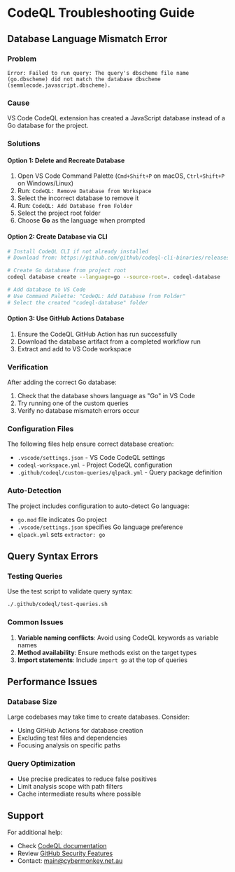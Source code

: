 # CodeQL Troubleshooting Guide

## Database Language Mismatch Error

### Problem
```
Error: Failed to run query: The query's dbscheme file name (go.dbscheme) did not match the database dbscheme (semmlecode.javascript.dbscheme).
```

### Cause
VS Code CodeQL extension has created a JavaScript database instead of a Go database for the project.

### Solutions

#### Option 1: Delete and Recreate Database
1. Open VS Code Command Palette (`Cmd+Shift+P` on macOS, `Ctrl+Shift+P` on Windows/Linux)
2. Run: `CodeQL: Remove Database from Workspace`
3. Select the incorrect database to remove it
4. Run: `CodeQL: Add Database from Folder`
5. Select the project root folder
6. Choose **Go** as the language when prompted

#### Option 2: Create Database via CLI
```bash
# Install CodeQL CLI if not already installed
# Download from: https://github.com/github/codeql-cli-binaries/releases

# Create Go database from project root
codeql database create --language=go --source-root=. codeql-database

# Add database to VS Code
# Use Command Palette: "CodeQL: Add Database from Folder"
# Select the created "codeql-database" folder
```

#### Option 3: Use GitHub Actions Database
1. Ensure the CodeQL GitHub Action has run successfully
2. Download the database artifact from a completed workflow run
3. Extract and add to VS Code workspace

### Verification
After adding the correct Go database:
1. Check that the database shows language as "Go" in VS Code
2. Try running one of the custom queries
3. Verify no database mismatch errors occur

### Configuration Files
The following files help ensure correct database creation:
- `.vscode/settings.json` - VS Code CodeQL settings
- `codeql-workspace.yml` - Project CodeQL configuration
- `.github/codeql/custom-queries/qlpack.yml` - Query package definition

### Auto-Detection
The project includes configuration to auto-detect Go language:
- `go.mod` file indicates Go project
- `.vscode/settings.json` specifies Go language preference
- `qlpack.yml` sets `extractor: go`

## Query Syntax Errors

### Testing Queries
Use the test script to validate query syntax:
```bash
./.github/codeql/test-queries.sh
```

### Common Issues
1. **Variable naming conflicts**: Avoid using CodeQL keywords as variable names
2. **Method availability**: Ensure methods exist on the target types
3. **Import statements**: Include `import go` at the top of queries

## Performance Issues

### Database Size
Large codebases may take time to create databases. Consider:
- Using GitHub Actions for database creation
- Excluding test files and dependencies
- Focusing analysis on specific paths

### Query Optimization
- Use precise predicates to reduce false positives
- Limit analysis scope with path filters
- Cache intermediate results where possible

## Support
For additional help:
- Check [CodeQL documentation](https://codeql.github.com/docs/)
- Review [GitHub Security Features](https://docs.github.com/en/code-security)
- Contact: [main@cybermonkey.net.au](mailto:main@cybermonkey.net.au)